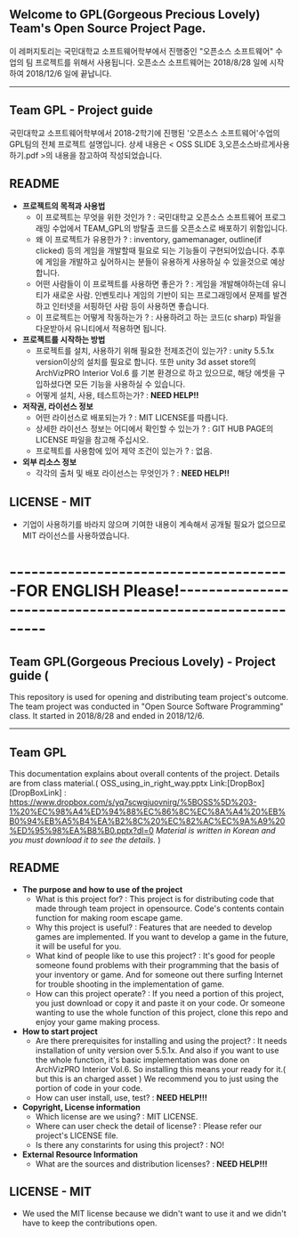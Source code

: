 ## Welcome to GPL(Gorgeous Precious Lovely) Team's Open Source Project Page.

이 레퍼지토리는 국민대학교 소프트웨어학부에서 진행중인 "오픈소스 소프트웨어" 수업의 팀 프로젝트를 위해서 사용됩니다. 오픈소스 소프트웨어는 2018/8/28 일에 시작하여 2018/12/6 일에 끝납니다. 

---------------------

Team GPL - Project guide
--------------------------------------
국민대학교 소프트웨어학부에서 2018-2학기에 진행된 '오픈소스 소프트웨어'수업의 GPL팀의 전체 프로젝트 설명입니다. 상세 내용은 < OSS SLIDE 3,오픈소스바르게사용하기.pdf >의 내용을 참고하여 작성되었습니다. 

## README

- **프로젝트의 목적과 사용법**
    - 이 프로젝트는 무엇을 위한 것인가 ? : 국민대학교 오픈소스 소프트웨어 프로그래밍 수업에서 TEAM_GPL의 방탈출 코드를 오픈소스로 배포하기 위함입니다. 
    - 왜 이 프로젝트가 유용한가 ? : inventory, gamemanager, outline(if clicked) 등의 게임을 개발할때 필요로 되는 기능들이 구현되어있습니다. 추후에 게임을 개발하고 싶어하시는 분들이 유용하게 사용하실 수 있을것으로 예상합니다. 
    - 어떤 사람들이 이 프로젝트를 사용하면 좋은가 ? : 게임을 개발해야하는데 유니티가 새로운 사람. 인벤토리나 게임의 기반이 되는 프로그래밍에서 문제를 발견하고 인터넷을 서핑하던 사람 등이 사용하면 좋습니다. 
    - 이 프로젝트는 어떻게 작동하는가 ? : 사용하려고 하는 코드(c sharp) 파일을 다운받아서 유니티에서 적용하면 됩니다. 
- **프로젝트를 시작하는 방법**
    - 프로젝트를 설치, 사용하기 위해 필요한 전제조건이 있는가? : unity 5.5.1x version이상의 설치를 필요로 합니다. 또한 unity 3d asset store의 ArchVizPRO Interior Vol.6 를 기본 환경으로 하고 있으므로, 해당 에셋을 구입하셨다면 모든 기능을 사용하실 수 있습니다. 
    - 어떻게 설치, 사용, 테스트하는가? : **NEED HELP!!**
- **저작권, 라이선스 정보**
    - 어떤 라이선스로 배포되는가 ? : MIT LICENSE를 따릅니다. 
    - 상세한 라이선스 정보는 어디에서 확인할 수 있는가 ? : GIT HUB PAGE의 LICENSE 파일을 참고해 주십시오.
    - 프로젝트를 사용함에 있어 제약 조건이 있는가 ? : 없음.
- **외부 리소스 정보**
    - 각각의 출처 및 배포 라이선스는 무엇인가 ? : **NEED HELP!!**
    
## LICENSE - MIT 
- 기업이 사용하기를 바라지 않으며 기여한 내용이 계속해서 공개될 필요가 없으므로 MIT 라이선스를 사용하였습니다. 

# ---------------------------------------FOR ENGLISH Please!----------------------------------------------------------

## Team GPL(Gorgeous Precious Lovely) - Project guide ( 

This repository is used for opening and distributing team project's outcome. The team project was conducted in "Open Source Software Programming" class. It started in 2018/8/28 and ended in 2018/12/6. 

- - - 

Team GPL 
----------------

This documentation explains about overall contents of the project. Details are from class material.( OSS_using_in_right_way.pptx Link:[DropBox][DropBoxLink] : https://www.dropbox.com/s/yq7scwgjuovnirg/%5BOSS%5D%203-1%20%EC%98%A4%ED%94%88%EC%86%8C%EC%8A%A4%20%EB%B0%94%EB%A5%B4%EA%B2%8C%20%EC%82%AC%EC%9A%A9%20%ED%95%98%EA%B8%B0.pptx?dl=0 *Material is written in Korean and you must download it to see the details.* )

## README 

- **The purpose and how to use of the project**
    - What is this project for? : This project is for distributing code that made through team project in opensource. Code's contents contain function for making room escape game.
    - Why this project is useful? : Features that are needed to develop games are implemented. If you want to develop a game in the future, it will be useful for you.
    - What kind of people like to use this project? : It's good for people someone found problems with their programming that the basis of your inventory or game. And for someone out there surfing Internet for trouble shooting in the implementation of game.
    - How can this project operate? : If you need a portion of this project, you just download or copy it and paste it on your code. Or someone wanting to use the whole function of this project, clone this repo and enjoy your game making process.
- **How to start project**
    - Are there prerequisites for installing and using the project? : It needs installation of unity version over 5.5.1x. And also if you want to use the whole function, it's basic implementation was done on ArchVizPRO Interior Vol.6. So installing this means your ready for it.( but this is an charged asset ) We recommend you to just using the portion of code in your code.
    - How can user install, use, test? : **NEED HELP!!!**
- **Copyright, License information**
    - Which license are we using? : MIT LICENSE.
    - Where can user check the detail of license? : Please refer our project's LICENSE file.
    - Is there any constarints for using this project? : NO! 
- **External Resource Information**
    - What are the sources and distribution licenses? : **NEED HELP!!!**
    
## LICENSE - MIT
- We used the MIT license because we didn't want to use it and we didn't have to keep the contributions open.
    
